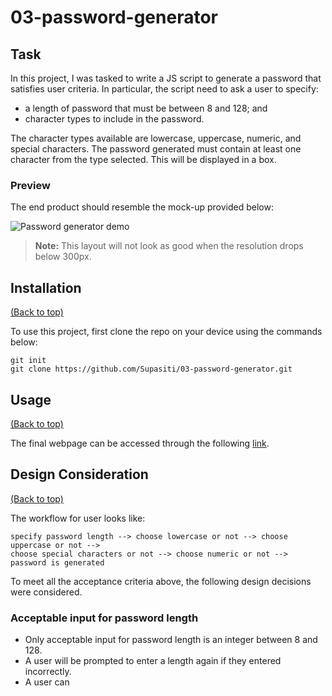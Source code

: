 # 03-password-generator

## Task

In this project, I was tasked to write a JS script to generate a password that satisfies user criteria. In particular, the script need to ask a user to specify:
- a length of password that must be between 8 and 128; and 
- character types to include in the password.

The character types available are lowercase, uppercase, numeric, and special characters. The password generated must contain at least one character from the type selected. This will be displayed in a box.


### Preview

The end product should resemble the mock-up provided below:

![Password generator demo](./assets/demo/screenshot.png)

> **Note:** This layout will not look as good when the resolution drops below 300px.


## Installation
[(Back to top)](#task)

To use this project, first clone the repo on your device using the commands below:

    git init
    git clone https://github.com/Supasiti/03-password-generator.git

## Usage
[(Back to top)](#task)

The final webpage can be accessed through the following [link](https://supasiti.github.io/03-password-generator/).


## Design Consideration
[(Back to top)](#task)

The workflow for user looks like:

    specify password length --> choose lowercase or not --> choose uppercase or not -->
    choose special characters or not --> choose numeric or not --> password is generated

To meet all the acceptance criteria above, the following design decisions were considered.

### Acceptable input for password length
- Only acceptable input for password length is an integer between 8 and 128.
- A user will be prompted to enter a length again if they entered incorrectly.
- A user can 

